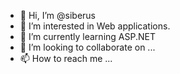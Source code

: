 - 👋 Hi, I’m @siberus
- 👀 I’m interested in Web applications.
- 🌱 I’m currently learning ASP.NET
- 💞️ I’m looking to collaborate on ...
- 📫 How to reach me ...

<!---
siberus/siberus is a ✨ special ✨ repository because its `README.md` (this file) appears on your GitHub profile.
You can click the Preview link to take a look at your changes.
--->
